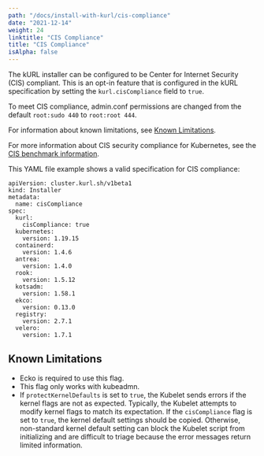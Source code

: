 ```yaml
---
path: "/docs/install-with-kurl/cis-compliance"
date: "2021-12-14"
weight: 24
linktitle: "CIS Compliance"
title: "CIS Compliance"
isAlpha: false
---
```

The kURL installer can be configured to be Center for Internet Security (CIS) compliant. This is an opt-in feature that is configured in the kURL specification by setting the `kurl.cisCompliance` field to `true`.

To meet CIS compliance, admin.conf permissions are changed from the default `root:sudo 440` to `root:root 444`.

For information about known limitations, see [Known Limitations](#known-limitations).

For more information about CIS security compliance for Kubernetes, see the [CIS benchmark information](https://www.cisecurity.org/benchmark/kubernetes).

This YAML file example shows a valid specification for CIS compliance:

```
apiVersion: cluster.kurl.sh/v1beta1
kind: Installer
metadata:
  name: cisCompliance
spec:
  kurl:
    cisCompliance: true
  kubernetes:
    version: 1.19.15
  containerd:
    version: 1.4.6
  antrea:
    version: 1.4.0
  rook:
    version: 1.5.12
  kotsadm:
    version: 1.58.1
  ekco:
    version: 0.13.0
  registry:
    version: 2.7.1
  velero:
    version: 1.7.1
```

## Known Limitations

* Ecko is required to use this flag.
* This flag only works with kubeadmn.
* If `protectKernelDefaults` is set to `true`, the Kubelet sends errors if the kernel flags are not as expected.
Typically, the Kubelet attempts to modify kernel flags to match its expectation. If the `cisCompliance` flag is set to `true`, the kernel default settings should be copied. Otherwise, non-standard kernel default setting can block the Kubelet script from initializing and are difficult to triage because the error messages return limited information.
